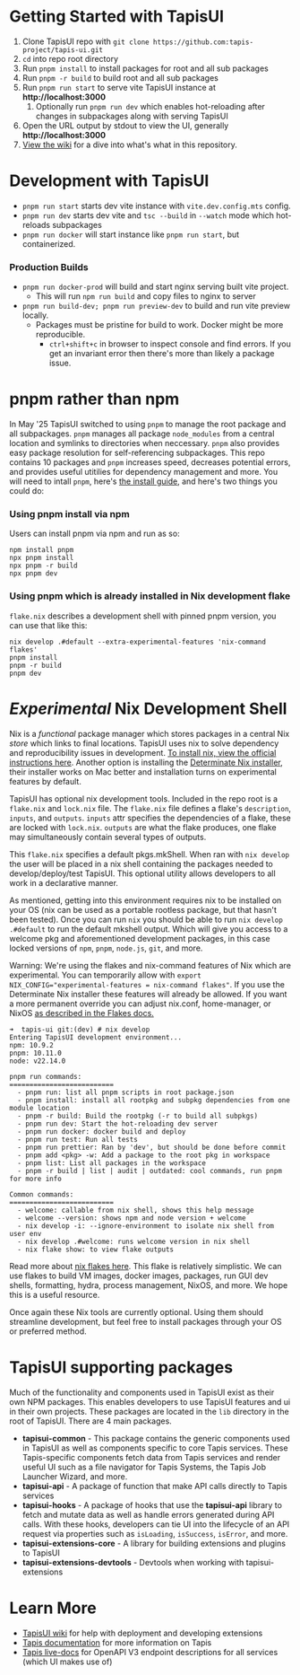 # Getting Started with TapisUI

1. Clone TapisUI repo with `git clone https://github.com:tapis-project/tapis-ui.git`
2. `cd` into repo root directory
3. Run `pnpm install` to install packages for root and all sub packages
4. Run `pnpm -r build` to build root and all sub packages
5. Run `pnpm run start` to serve vite TapisUI instance at **http://localhost:3000**
   1. Optionally run `pnpm run dev` which enables hot-reloading after changes in subpackages along with serving TapisUI
6. Open the URL output by stdout to view the UI, generally **http://localhost:3000**
7. [View the wiki](https://github.com/tapis-project/tapis-ui/wiki) for a dive into what's what in this repository.

# Development with TapisUI

- `pnpm run start` starts dev vite instance with `vite.dev.config.mts` config.
- `pnpm run dev` starts dev vite and `tsc --build` in `--watch` mode which hot-reloads subpackages
- `pnpm run docker` will start instance like `pnpm run start`, but containerized.

### Production Builds

- `pnpm run docker-prod` will build and start nginx serving built vite project.
  - This will run `npm run build` and copy files to nginx to server
- `pnpm run build-dev; pnpm run preview-dev` to build and run vite preview locally.
  - Packages must be pristine for build to work. Docker might be more reproducible.
    - `ctrl+shift+c` in browser to inspect console and find errors. If you get an invariant error then there's more than likely a package issue.

# pnpm rather than npm

In May '25 TapisUI switched to using `pnpm` to manage the root package and all subpackages. `pnpm` manages all package `node_modules` from a central location and symlinks to directories when neccessary. `pnpm` also provides easy package resolution for self-referencing subpackages. This repo contains 10 packages and `pnpm` increases speed, decreases potential errors, and provides useful utitilies for dependency management and more. You will need to intall `pnpm`, here's [the install guide](https://pnpm.io/installation), and here's two things you could do:

### Using pnpm install via npm

Users can install pnpm via npm and run as so:

```
npm install pnpm
npx pnpm install
npx pnpm -r build
npx pnpm dev
```

### Using pnpm which is already installed in Nix development flake

`flake.nix` describes a development shell with pinned pnpm version, you can use that like this:

```
nix develop .#default --extra-experimental-features 'nix-command flakes'
pnpm install
pnpm -r build
pnpm dev
```

# _Experimental_ Nix Development Shell

Nix is a _functional_ package manager which stores packages in a central Nix _store_ which links to final locations. TapisUI uses nix to solve dependency and reproducibility issues in development. [To install nix, view the official instructions here](https://nixos.org/download/#nix-install-linux). Another option is installing the [Determinate Nix installer](https://github.com/DeterminateSystems/nix-installer), their installer works on Mac better and installation turns on experimental features by default.

TapisUI has optional nix development tools. Included in the repo root is a `flake.nix` and `lock.nix` file. The `flake.nix` file defines a flake's `description`, `inputs`, and `outputs`. `inputs` attr specifies the dependencies of a flake, these are locked with `lock.nix`. `outputs` are what the flake produces, one flake may simultaneously contain several types of outputs.

This `flake.nix` specifies a default pkgs.mkShell. When ran with `nix develop` the user will be placed in a nix shell containing the packages needed to develop/deploy/test TapisUI. This optional utility allows developers to all work in a declarative manner.

As mentioned, getting into this environment requires nix to be installed on your OS (nix can be used as a portable rootless package, but that hasn't been tested). Once you can run `nix` you should be able to run `nix develop .#default` to run the default mkshell output. Which will give you access to a welcome pkg and aforementioned development packages, in this case locked versions of `npm`, `pnpm`, `node.js`, `git`, and more.

Warning: We're using the flakes and nix-command features of Nix which are experimental. You can temporarily allow with `export NIX_CONFIG="experimental-features = nix-command flakes"`. If you use the Determinate Nix installer these features will already be allowed. If you want a more permanent override you can adjust nix.conf, home-manager, or NixOS [as described in the Flakes docs.](https://nixos.wiki/wiki/flakes)

```
➜  tapis-ui git:(dev) # nix develop
Entering TapisUI development environment...
npm: 10.9.2
pnpm: 10.11.0
node: v22.14.0

pnpm run commands:
==========================
  - pnpm run: list all pnpm scripts in root package.json
  - pnpm install: install all rootpkg and subpkg dependencies from one module location
  - pnpm -r build: Build the rootpkg (-r to build all subpkgs)
  - pnpm run dev: Start the hot-reloading dev server
  - pnpm run docker: docker build and deploy
  - pnpm run test: Run all tests
  - pnpm run prettier: Ran by 'dev', but should be done before commit
  - pnpm add <pkg> -w: Add a package to the root pkg in workspace
  - pnpm list: List all packages in the workspace
  - pnpm -r build | list | audit | outdated: cool commands, run pnpm for more info

Common commands:
==========================
  - welcome: callable from nix shell, shows this help message
  - welcome --version: shows npm and node version + welcome
  - nix develop -i: --ignore-environment to isolate nix shell from user env
  - nix develop .#welcome: runs welcome version in nix shell
  - nix flake show: to view flake outputs
```

Read more about [nix flakes here](https://nixos-and-flakes.thiscute.world/other-usage-of-flakes/outputs). This flake is relatively simplistic. We can use flakes to build VM images, docker images, packages, run GUI dev shells, formatting, hydra, process management, NixOS, and more. We hope this is a useful resource.

Once again these Nix tools are currently optional. Using them should streamline development, but feel free to install packages through your OS or preferred method.

# TapisUI supporting packages

Much of the functionality and components used in TapisUI exist as their own NPM packages.
This enables developers to use TapisUI features and ui in their own projects. These packages are located in the `lib` directory in the root of TapisUI. There are 4 main packages.

- **tapisui-common** - This package contains the generic components used in TapisUI as well as components specific to core Tapis services. These Tapis-specific components fetch data from Tapis services and render useful UI such as a file navigator for Tapis Systems, the Tapis Job Launcher Wizard, and more.
- **tapisui-api** - A package of function that make API calls directly to Tapis services
- **tapisui-hooks** - A package of hooks that use the **tapisui-api** library to fetch and mutate data as well as handle errors generated during API calls. With these hooks, developers can tie UI into the lifecycle of an API request via properties such as `isLoading`, `isSuccess`, `isError`, and more.
- **tapisui-extensions-core** - A library for building extensions and plugins to TapisUI
- **tapisui-extensions-devtools** - Devtools when working with tapisui-extensions

# Learn More

- [TapisUI wiki](https://github.com/tapis-project/tapis-ui/wiki) for help with deployment and developing extensions
- [Tapis documentation](https://tapis.readthedocs.io/en/latest/contents.html) for more information on Tapis
- [Tapis live-docs](https://tapis-project.github.io/live-docs) for OpenAPI V3 endpoint descriptions for all services (which UI makes use of)
